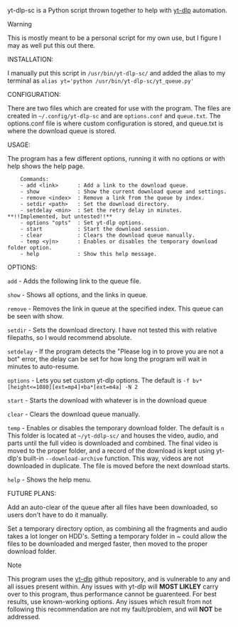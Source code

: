   yt-dlp-sc is a Python script thrown together to help with [yt-dlp](https://github.com/yt-dlp/yt-dlp) automation.

>[!WARNING]
>This is mostly meant to be a personal script for my own use, but I figure I may as well put this out there.

INSTALLATION:
  
  I manually put this script in ```/usr/bin/yt-dlp-sc/``` and added the alias to my terminal as ```alias yt='python /usr/bin/yt-dlp-sc/yt_queue.py'```

CONFIGURATION:
  
  There are two files which are created for use with the program. The files are created in ```~/.config/yt-dlp-sc``` and are ```options.conf``` and ```queue.txt```. The options.conf file is where custom
  configuration is stored, and queue.txt is where the download queue is stored.

USAGE:
  
  The program has a few different options, running it with no options or with help shows the help page.
```
    Commands:
    - add <link>      : Add a link to the download queue.
    - show            : Show the current download queue and settings.
    - remove <index>  : Remove a link from the queue by index.
    - setdir <path>   : Set the download directory.
    - setdelay <min>  : Set the retry delay in minutes. **!!Implemented, but untested!!**
    - options "opts"  : Set yt-dlp options.
    - start           : Start the download session.
    - clear           : Clears the download queue manually.
    - temp <y|n>      : Enables or disables the temporary download folder option.
    - help            : Show this help message.
```
OPTIONS:

  ```add``` - Adds the following link to the queue file.

  ```show``` - Shows all options, and the links in queue.
  
  ```remove``` - Removes the link in queue at the specified index. This queue can be seen with show.
  
  ```setdir``` - Sets the download directory. I have not tested this with relative filepaths, so I would recommend absolute.
  
  ```setdelay``` - If the program detects the "Please log in to prove you are not a bot" error, the delay can be set for how long the program will wait in minutes to auto-resume.
  
  ```options``` - Lets you set custom yt-dlp options. The default is 
  ```-f bv*[height<=1080][ext=mp4]+ba*[ext=m4a] -N 2```
  
  ```start``` - Starts the download with whatever is in the download queue
  
  ```clear``` - Clears the download queue manually.

  ```temp``` - Enables or disables the temporary download folder. The default is ```n``` This folder is located at ```~/yt-ddlp-sc/``` and houses the video, audio, and parts until the full video is downloaded
  and combined. The final video is moved to the proper folder, and a record of the download is kept using  yt-dlp's built-in ```--download-archive``` function. This way, videos are not
  downloaded in duplicate. The file is moved before the next download starts.
  
  ```help``` - Shows the help menu.

FUTURE PLANS:

  Add an auto-clear of the queue after all files have been downloaded, so users don't have to do it manually.

  Set a temporary directory option, as combining all the fragments and audio takes a lot longer on HDD's. Setting a temporary folder in ~ could allow the files to be downloaded and merged faster, then moved to the proper download folder.

>[!NOTE]
>This program uses the [yt-dlp](https://github.com/yt-dlp/yt-dlp) github repository, and is vulnerable to any and all issues present within. Any issues with yt-dlp will **MOST LIKLEY** carry over to this program, thus performance
>cannot be guarenteed. For best results, use known-working options. Any issues which result from not following this recommendation are not my fault/problem, and will **NOT** be addressed.
